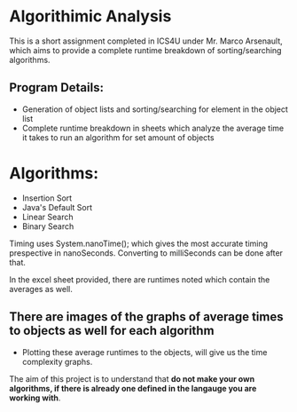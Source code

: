 # Algorithimic Analysis

This is a short assignment completed in ICS4U under Mr. Marco Arsenault, which aims to provide a complete runtime breakdown of sorting/searching algorithms.

## Program Details:

- Generation of object lists and sorting/searching for element in the object list
- Complete runtime breakdown in sheets which analyze the average time it takes to run an algorithm for set amount of objects

# Algorithms:

- Insertion Sort
- Java's Default Sort
- Linear Search
- Binary Search

Timing uses System.nanoTime(); which gives the most accurate timing prespective in nanoSeconds. Converting to milliSeconds can be done after that.

In the excel sheet provided, there are runtimes noted which contain the averages as well.

## There are images of the graphs of average times to objects as well for each algorithm ##

* Plotting these average runtimes to the objects, will give us the time complexity graphs.

The aim of this project is to understand that **do not make your own algorithms, if there is already one defined in the langauge you are working with**. 
